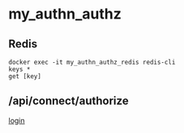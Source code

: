 # my_authn_authz

## Redis
```
docker exec -it my_authn_authz_redis redis-cli
keys *
get [key]
```

## /api/connect/authorize
[login](http://localhost:8080/api/connect/authorize?response_type=code&client_id=a74983c2-c578-41fd-993b-9e4716d244ac&redirect_uri=http://localhost:3000/api/owner/callback&scope=images_read%20images_create%20images_update%20images_delete&state=xyz&nonce=abc123)
